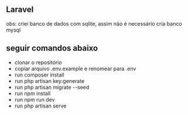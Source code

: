 
## Laravel

obs: criei banco de dados com sqlite, assim não é necessário cria banco mysql

## seguir comandos abaixo
 - clonar o repositório
 - copiar arquivo .env.example e renomear para .env
 - run composer install
 - run php artisan key:generate
 - run php artisan migrate --seed
 - run npm install
 - run npm run dev
 - run php artisan serve
